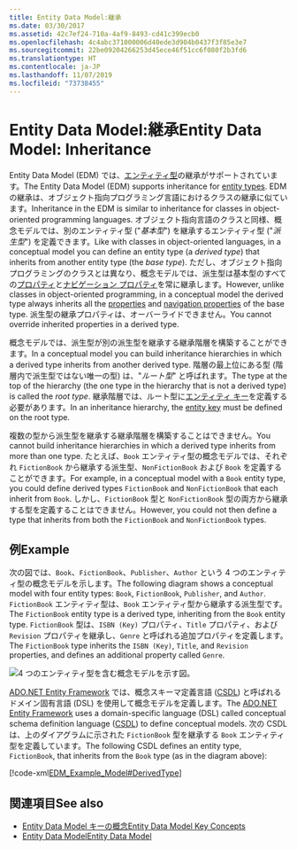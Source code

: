```yaml
---
title: Entity Data Model:継承
ms.date: 03/30/2017
ms.assetid: 42c7ef24-710a-4af9-8493-cd41c399ecb0
ms.openlocfilehash: 4c4abc371000006d40ede3d904b0437f3f85e3e7
ms.sourcegitcommit: 22be09204266253d45ece46f51cc6f080f2b3fd6
ms.translationtype: HT
ms.contentlocale: ja-JP
ms.lasthandoff: 11/07/2019
ms.locfileid: "73738455"
---
```

# <a name="entity-data-model-inheritance"></a><span data-ttu-id="bc144-102">Entity Data Model:継承</span><span class="sxs-lookup"><span data-stu-id="bc144-102">Entity Data Model: Inheritance</span></span>
<span data-ttu-id="bc144-103">Entity Data Model (EDM) では、[エンティティ型](entity-type.md)の継承がサポートされています。</span><span class="sxs-lookup"><span data-stu-id="bc144-103">The Entity Data Model (EDM) supports inheritance for [entity types](entity-type.md).</span></span> <span data-ttu-id="bc144-104">EDM の継承は、オブジェクト指向プログラミング言語におけるクラスの継承に似ています。</span><span class="sxs-lookup"><span data-stu-id="bc144-104">Inheritance in the EDM is similar to inheritance for classes in object-oriented programming languages.</span></span> <span data-ttu-id="bc144-105">オブジェクト指向言語のクラスと同様、概念モデルでは、別のエンティティ型 ("*基本型*") を継承するエンティティ型 ("*派生型*") を定義できます。</span><span class="sxs-lookup"><span data-stu-id="bc144-105">Like with classes in object-oriented languages, in a conceptual model you can define an entity type (a *derived type*) that inherits from another entity type (the *base type*).</span></span> <span data-ttu-id="bc144-106">ただし、オブジェクト指向プログラミングのクラスとは異なり、概念モデルでは、派生型は基本型のすべての[プロパティ](property.md)と[ナビゲーション プロパティ](navigation-property.md)を常に継承します。</span><span class="sxs-lookup"><span data-stu-id="bc144-106">However, unlike classes in object-oriented programming, in a conceptual model the derived type always inherits all the [properties](property.md) and [navigation properties](navigation-property.md) of the base type.</span></span> <span data-ttu-id="bc144-107">派生型の継承プロパティは、オーバーライドできません。</span><span class="sxs-lookup"><span data-stu-id="bc144-107">You cannot override inherited properties in a derived type.</span></span>  
  
 <span data-ttu-id="bc144-108">概念モデルでは、派生型が別の派生型を継承する継承階層を構築することができます。</span><span class="sxs-lookup"><span data-stu-id="bc144-108">In a conceptual model you can build inheritance hierarchies in which a derived type inherits from another derived type.</span></span> <span data-ttu-id="bc144-109">階層の最上位にある型 (階層内で派生型ではない唯一の型) は、"*ルート型*" と呼ばれます。</span><span class="sxs-lookup"><span data-stu-id="bc144-109">The type at the top of the hierarchy (the one type in the hierarchy that is not a derived type) is called the *root type*.</span></span> <span data-ttu-id="bc144-110">継承階層では、ルート型に[エンティティ キー](entity-key.md)を定義する必要があります。</span><span class="sxs-lookup"><span data-stu-id="bc144-110">In an inheritance hierarchy, the [entity key](entity-key.md) must be defined on the root type.</span></span>  
  
 <span data-ttu-id="bc144-111">複数の型から派生型を継承する継承階層を構築することはできません。</span><span class="sxs-lookup"><span data-stu-id="bc144-111">You cannot build inheritance hierarchies in which a derived type inherits from more than one type.</span></span> <span data-ttu-id="bc144-112">たとえば、`Book` エンティティ型の概念モデルでは、それぞれ `FictionBook` から継承する派生型、`NonFictionBook` および `Book` を定義することができます。</span><span class="sxs-lookup"><span data-stu-id="bc144-112">For example, in a conceptual model with a `Book` entity type, you could define derived types `FictionBook` and `NonFictionBook` that each inherit from `Book`.</span></span> <span data-ttu-id="bc144-113">しかし、`FictionBook` 型と `NonFictionBook` 型の両方から継承する型を定義することはできません。</span><span class="sxs-lookup"><span data-stu-id="bc144-113">However, you could not then define a type that inherits from both the `FictionBook` and `NonFictionBook` types.</span></span>  
  
## <a name="example"></a><span data-ttu-id="bc144-114">例</span><span class="sxs-lookup"><span data-stu-id="bc144-114">Example</span></span>  

<span data-ttu-id="bc144-115">次の図では、`Book`、`FictionBook`、`Publisher`、`Author` という 4 つのエンティティ型の概念モデルを示します。</span><span class="sxs-lookup"><span data-stu-id="bc144-115">The following diagram shows a conceptual model with four entity types: `Book`, `FictionBook`, `Publisher`, and `Author`.</span></span> <span data-ttu-id="bc144-116">`FictionBook` エンティティ型は、`Book` エンティティ型から継承する派生型です。</span><span class="sxs-lookup"><span data-stu-id="bc144-116">The `FictionBook` entity type is a derived type, inheriting from the `Book` entity type.</span></span> <span data-ttu-id="bc144-117">`FictionBook` 型は、`ISBN (Key)` プロパティ、`Title` プロパティ、および `Revision` プロパティを継承し、`Genre` と呼ばれる追加プロパティを定義します。</span><span class="sxs-lookup"><span data-stu-id="bc144-117">The `FictionBook` type inherits the `ISBN (Key)`, `Title`, and `Revision` properties, and defines an additional property called `Genre`.</span></span>  
  
 ![4 つのエンティティ型を含む概念モデルを示す図。](./media/entity-data-model-inheritance/entity-type-inheritance.gif)  
  
 <span data-ttu-id="bc144-119">[ADO.NET Entity Framework](./ef/index.md) では、概念スキーマ定義言語 ([CSDL](/ef/ef6/modeling/designer/advanced/edmx/csdl-spec)) と呼ばれるドメイン固有言語 (DSL) を使用して概念モデルを定義します。</span><span class="sxs-lookup"><span data-stu-id="bc144-119">The [ADO.NET Entity Framework](./ef/index.md) uses a domain-specific language (DSL) called conceptual schema definition language ([CSDL](/ef/ef6/modeling/designer/advanced/edmx/csdl-spec)) to define conceptual models.</span></span> <span data-ttu-id="bc144-120">次の CSDL は、上のダイアグラムに示された `FictionBook` 型を継承する `Book` エンティティ型を定義しています。</span><span class="sxs-lookup"><span data-stu-id="bc144-120">The following CSDL defines an entity type, `FictionBook`, that inherits from the `Book` type (as in the diagram above):</span></span>  
  
 [!code-xml[EDM_Example_Model#DerivedType](../../../../samples/snippets/xml/VS_Snippets_Data/edm_example_model/xml/books5.edmx#derivedtype)]  
  
## <a name="see-also"></a><span data-ttu-id="bc144-121">関連項目</span><span class="sxs-lookup"><span data-stu-id="bc144-121">See also</span></span>

- [<span data-ttu-id="bc144-122">Entity Data Model キーの概念</span><span class="sxs-lookup"><span data-stu-id="bc144-122">Entity Data Model Key Concepts</span></span>](entity-data-model-key-concepts.md)
- [<span data-ttu-id="bc144-123">Entity Data Model</span><span class="sxs-lookup"><span data-stu-id="bc144-123">Entity Data Model</span></span>](entity-data-model.md)
